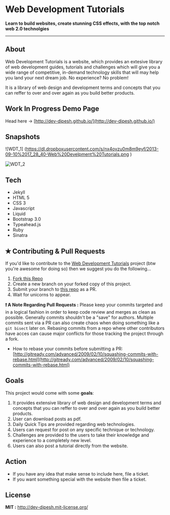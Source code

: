 Web Development Tutorials
======================

**Learn to build websites, create stunning CSS effects,
with the top notch web 2.0 technolgies**

----------

## About
Web Development Tutorials is a website, which provides an extesive library of web development guides, tutorials and challenges which will give you a wide range of competitive, in-demand technology skills that will may help you land your next dream job. No experience? No problem! 

It is a library of web design and development terms and concepts that you can reffer to over and over again as you build better products.

## Work In Progress Demo Page
Head here → [http://dev-dipesh.github.io/](http://dev-dipesh.github.io/)

## Snapshots
![WDT_1]
(https://dl.dropboxusercontent.com/s/nx4ovzu0m8m9eyf/2013-09-10%2017_28_40-Web%20Develpment%20Tutorials.png )

![WDT_2](https://dl.dropboxusercontent.com/s/pzelazquyw7j0ga/2013-09-10%2017_30_57-Web%20Develpment%20Tutorials.png)

## Tech

 - Jekyll
 - HTML 5
 - CSS 3
 - Javascript
 - Liquid
 - Bootstrap 3.0
 - Typeahead.js
 - Ruby
 - Sinatra

## ✭ Contributing & Pull Requests
If you'd like to contribute to the [Web Development Tutorials](https://github.com/Dev-Dipesh/dev-dipesh.github.io) project (btw you're awesome for doing so) then we suggest you do the following…

1. [Fork this Repo](https://github.com/Dev-Dipesh/dev-dipesh.github.io)
2. Create a new branch on your forked copy of this project.
3. Submit your branch to [this repo](https://github.com/Dev-Dipesh/dev-dipesh.github.io) as a PR.
4. Wait for unicorns to appear.

**:heavy_exclamation_mark: A Note Regarding Pull Requests :**
Please keep your commits targeted and in a logical fashion in order to keep code review and merges as clean as possible. Generally commits shouldn't be a "save" for authors. Multiple commits sent via a PR can also create chaos when doing something like a ``git bisect`` later on. Rebasing commits from a repo where other contributors have acces can cause major conflicts for those tracking the project through a fork.

- How to rebase your commits before submitting a PR: [http://gitready.com/advanced/2009/02/10/squashing-commits-with-rebase.html](http://gitready.com/advanced/2009/02/10/squashing-commits-with-rebase.html)

## Goals

This project would come with some **goals**:

1. It provides extensive library of web design and development terms and concepts that you can reffer to over and over again as you build better products.
1. User can download posts as pdf.
1. Daily Quick Tips are provided regarding web technologies.
1. Users can request for post on any specific technique or technology.
1. Challenges are provided to the users to take their knowledge and experience to a completely new level.
1. Users can also post a tutorial directly from the website.

## Action

* If you have any idea that make sense to include here, file a ticket.
* If you want something special with the website then file a ticket.

## License

**MIT :** http://dev-dipesh.mit-license.org/
